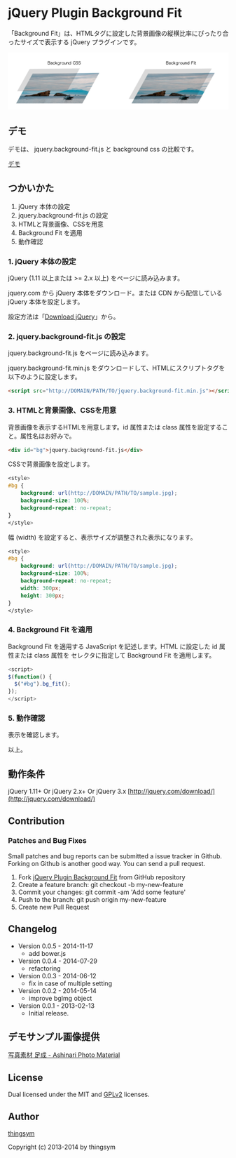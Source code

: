 # jQuery Plugin Background Fit

「Background Fit」は、HTMLタグに設定した背景画像の縦横比率にぴったり合ったサイズで表示する jQuery プラグインです。

<img src="./src/img/header.png">


## デモ

デモは、 jquery.background-fit.js と background css の比較です。

[デモ](http://project.thingslabo.com/jquery.background-fit/examples/)

## つかいかた

1. jQuery 本体の設定
2. jquery.background-fit.js の設定
3. HTMLと背景画像、CSSを用意
4. Background Fit を適用
5. 動作確認

### 1. jQuery 本体の設定

jQuery (1.11 以上または >= 2.x  以上) をページに読み込みます。

jquery.com から jQuery 本体をダウンロード。または CDN から配信している jQuery 本体を設定します。

設定方法は「[Download jQuery](http://jquery.com/download/)」から。

### 2. jquery.background-fit.js の設定

jquery.background-fit.js をページに読み込みます。

jquery.background-fit.min.js をダウンロードして、HTMLにスクリプトタグを以下のように設定します。

```html
<script src="http://DOMAIN/PATH/TO/jquery.background-fit.min.js"></script>
```

### 3. HTMLと背景画像、CSSを用意

背景画像を表示するHTMLを用意します。id 属性または class 属性を設定すること。属性名はお好みで。

```html
<div id="bg">jquery.background-fit.js</div>
```

CSSで背景画像を設定します。

```css
<style>
#bg {
	background: url(http://DOMAIN/PATH/TO/sample.jpg);
	background-size: 100%;
	background-repeat: no-repeat;
}
</style>
```

幅 (width) を設定すると、表示サイズが調整された表示になります。

```css
<style>
#bg {
	background: url(http://DOMAIN/PATH/TO/sample.jpg);
	background-size: 100%;
	background-repeat: no-repeat;
    width: 300px;
    height: 300px;
}
</style>
```

### 4. Background Fit を適用

Background Fit を適用する JavaScript を記述します。HTML に設定した id 属性または class 属性を セレクタに指定して Background Fit を適用します。

```javascript
<script>
$(function() {
  $("#bg").bg_fit();
});
</script>
```

### 5. 動作確認

表示を確認します。

以上。

## 動作条件

jQuery 1.11+ Or jQuery 2.x+ Or jQuery 3.x [http://jquery.com/download/](http://jquery.com/download/)

## Contribution

### Patches and Bug Fixes

Small patches and bug reports can be submitted a issue tracker in Github. Forking on Github is another good way. You can send a pull request.

1. Fork [jQuery Plugin Background Fit](https://github.com/thingsym/jquery.background-fit) from GitHub repository
2. Create a feature branch: git checkout -b my-new-feature
3. Commit your changes: git commit -am 'Add some feature'
4. Push to the branch: git push origin my-new-feature
5. Create new Pull Request

## Changelog

* Version 0.0.5 - 2014-11-17
	* add bower.js
* Version 0.0.4 - 2014-07-29
	* refactoring
* Version 0.0.3 - 2014-06-12
	* fix in case of multiple setting
* Version 0.0.2 - 2014-05-14
	* improve bgImg object
* Version 0.0.1 - 2013-02-13
	* Initial release.

## デモサンプル画像提供

[写真素材 足成 - Ashinari Photo Material](http://www.ashinari.com)

## License

Dual licensed under the MIT and [GPLv2](https://www.gnu.org/licenses/gpl-2.0.html) licenses.

## Author

[thingsym](https://github.com/thingsym)

Copyright (c) 2013-2014 by thingsym
